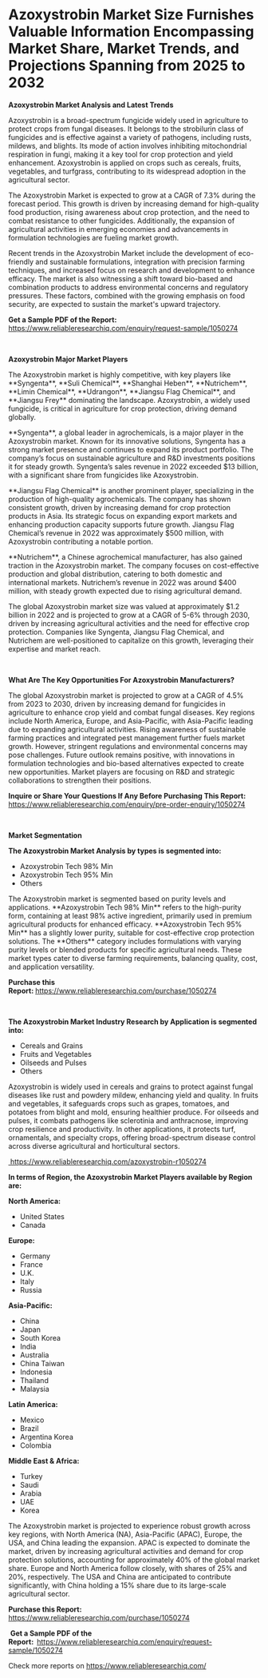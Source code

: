 <p><h1>Azoxystrobin Market Size Furnishes Valuable Information Encompassing Market Share, Market Trends, and Projections Spanning from 2025 to 2032</h1></p><p><strong>Azoxystrobin Market Analysis and Latest Trends</strong></p>
<p><p>Azoxystrobin is a broad-spectrum fungicide widely used in agriculture to protect crops from fungal diseases. It belongs to the strobilurin class of fungicides and is effective against a variety of pathogens, including rusts, mildews, and blights. Its mode of action involves inhibiting mitochondrial respiration in fungi, making it a key tool for crop protection and yield enhancement. Azoxystrobin is applied on crops such as cereals, fruits, vegetables, and turfgrass, contributing to its widespread adoption in the agricultural sector.</p><p>The Azoxystrobin Market is expected to grow at a CAGR of 7.3% during the forecast period. This growth is driven by increasing demand for high-quality food production, rising awareness about crop protection, and the need to combat resistance to other fungicides. Additionally, the expansion of agricultural activities in emerging economies and advancements in formulation technologies are fueling market growth. </p><p>Recent trends in the Azoxystrobin Market include the development of eco-friendly and sustainable formulations, integration with precision farming techniques, and increased focus on research and development to enhance efficacy. The market is also witnessing a shift toward bio-based and combination products to address environmental concerns and regulatory pressures. These factors, combined with the growing emphasis on food security, are expected to sustain the market's upward trajectory.</p></p>
<p><strong>Get a Sample PDF of the Report:&nbsp;</strong> <a href="https://www.reliableresearchiq.com/enquiry/request-sample/1050274?utm_campaign=1123&utm_medium=2&utm_source=Github&utm_content=ia&utm_term=24012025&utm_id=azoxystrobin">https://www.reliableresearchiq.com/enquiry/request-sample/1050274</a></p>
<p>&nbsp;</p>
<p><strong>Azoxystrobin Major Market Players</strong></p>
<p><p>The Azoxystrobin market is highly competitive, with key players like **Syngenta**, **Suli Chemical**, **Shanghai Heben**, **Nutrichem**, **Limin Chemical**, **Udrangon**, **Jiangsu Flag Chemical**, and **Jiangsu Frey** dominating the landscape. Azoxystrobin, a widely used fungicide, is critical in agriculture for crop protection, driving demand globally.</p><p>**Syngenta**, a global leader in agrochemicals, is a major player in the Azoxystrobin market. Known for its innovative solutions, Syngenta has a strong market presence and continues to expand its product portfolio. The company’s focus on sustainable agriculture and R&D investments positions it for steady growth. Syngenta’s sales revenue in 2022 exceeded $13 billion, with a significant share from fungicides like Azoxystrobin.</p><p>**Jiangsu Flag Chemical** is another prominent player, specializing in the production of high-quality agrochemicals. The company has shown consistent growth, driven by increasing demand for crop protection products in Asia. Its strategic focus on expanding export markets and enhancing production capacity supports future growth. Jiangsu Flag Chemical’s revenue in 2022 was approximately $500 million, with Azoxystrobin contributing a notable portion.</p><p>**Nutrichem**, a Chinese agrochemical manufacturer, has also gained traction in the Azoxystrobin market. The company focuses on cost-effective production and global distribution, catering to both domestic and international markets. Nutrichem’s revenue in 2022 was around $400 million, with steady growth expected due to rising agricultural demand.</p><p>The global Azoxystrobin market size was valued at approximately $1.2 billion in 2022 and is projected to grow at a CAGR of 5-6% through 2030, driven by increasing agricultural activities and the need for effective crop protection. Companies like Syngenta, Jiangsu Flag Chemical, and Nutrichem are well-positioned to capitalize on this growth, leveraging their expertise and market reach.</p></p>
<p>&nbsp;</p>
<p><strong>What Are The Key Opportunities For Azoxystrobin Manufacturers?</strong></p>
<p><p>The global Azoxystrobin market is projected to grow at a CAGR of 4.5% from 2023 to 2030, driven by increasing demand for fungicides in agriculture to enhance crop yield and combat fungal diseases. Key regions include North America, Europe, and Asia-Pacific, with Asia-Pacific leading due to expanding agricultural activities. Rising awareness of sustainable farming practices and integrated pest management further fuels market growth. However, stringent regulations and environmental concerns may pose challenges. Future outlook remains positive, with innovations in formulation technologies and bio-based alternatives expected to create new opportunities. Market players are focusing on R&D and strategic collaborations to strengthen their positions.</p></p>
<p><strong>Inquire or Share Your Questions If Any Before Purchasing This Report:</strong> <a href="https://www.reliableresearchiq.com/enquiry/pre-order-enquiry/1050274?utm_campaign=1123&utm_medium=2&utm_source=Github&utm_content=ia&utm_term=24012025&utm_id=azoxystrobin">https://www.reliableresearchiq.com/enquiry/pre-order-enquiry/1050274</a></p>
<p>&nbsp;</p>
<p><strong>Market Segmentation</strong></p>
<p><strong>The Azoxystrobin Market Analysis by types is segmented into:</strong></p>
<p><ul><li>Azoxystrobin Tech 98% Min</li><li>Azoxystrobin Tech 95% Min</li><li>Others</li></ul></p>
<p><p>The Azoxystrobin market is segmented based on purity levels and applications. **Azoxystrobin Tech 98% Min** refers to the high-purity form, containing at least 98% active ingredient, primarily used in premium agricultural products for enhanced efficacy. **Azoxystrobin Tech 95% Min** has a slightly lower purity, suitable for cost-effective crop protection solutions. The **Others** category includes formulations with varying purity levels or blended products for specific agricultural needs. These market types cater to diverse farming requirements, balancing quality, cost, and application versatility.</p></p>
<p><strong>Purchase this Report:&nbsp;</strong><a href="https://www.reliableresearchiq.com/purchase/1050274?utm_campaign=1123&utm_medium=2&utm_source=Github&utm_content=ia&utm_term=24012025&utm_id=azoxystrobin">https://www.reliableresearchiq.com/purchase/1050274</a></p>
<p>&nbsp;</p>
<p><strong>The Azoxystrobin Market Industry Research by Application is segmented into:</strong></p>
<p><ul><li>Cereals and Grains</li><li>Fruits and Vegetables</li><li>Oilseeds and Pulses</li><li>Others</li></ul></p>
<p><p>Azoxystrobin is widely used in cereals and grains to protect against fungal diseases like rust and powdery mildew, enhancing yield and quality. In fruits and vegetables, it safeguards crops such as grapes, tomatoes, and potatoes from blight and mold, ensuring healthier produce. For oilseeds and pulses, it combats pathogens like sclerotinia and anthracnose, improving crop resilience and productivity. In other applications, it protects turf, ornamentals, and specialty crops, offering broad-spectrum disease control across diverse agricultural and horticultural sectors.</p></p>
<p><a href="https://www.reliableresearchiq.com/azoxystrobin-r1050274?utm_campaign=1123&utm_medium=2&utm_source=Github&utm_content=ia&utm_term=24012025&utm_id=azoxystrobin">&nbsp;https://www.reliableresearchiq.com/azoxystrobin-r1050274</a></p>
<p><strong>In terms of Region, the Azoxystrobin Market Players available by Region are:</strong></p>
<p>
    <p> <strong> North America: </strong>
        <ul>
            <li>United States</li>
            <li>Canada</li>
        </ul>
        </p> 
    <p> <strong> Europe: </strong>
        <ul>
            <li>Germany</li>
            <li>France</li>
            <li>U.K.</li>
            <li>Italy</li>
            <li>Russia</li>
        </ul>
        </p> 
    <p> <strong> Asia-Pacific: </strong>
        <ul>
            <li>China</li>
            <li>Japan</li>
            <li>South Korea</li>
            <li>India</li>
            <li>Australia</li>
            <li>China Taiwan</li>
            <li>Indonesia</li>
            <li>Thailand</li>
            <li>Malaysia</li>
        </ul>
        </p> 
    <p> <strong> Latin America: </strong>
        <ul>
            <li>Mexico</li>
            <li>Brazil</li>
            <li>Argentina Korea</li>
            <li>Colombia</li>
        </ul>
        </p> 
    <p> <strong> Middle East & Africa: </strong>
        <ul>
            <li>Turkey</li>
            <li>Saudi</li>
            <li>Arabia</li>
            <li>UAE</li>
            <li>Korea</li>
        </ul>
    </p>
    </p>
<p><p>The Azoxystrobin market is projected to experience robust growth across key regions, with North America (NA), Asia-Pacific (APAC), Europe, the USA, and China leading the expansion. APAC is expected to dominate the market, driven by increasing agricultural activities and demand for crop protection solutions, accounting for approximately 40% of the global market share. Europe and North America follow closely, with shares of 25% and 20%, respectively. The USA and China are anticipated to contribute significantly, with China holding a 15% share due to its large-scale agricultural sector.</p></p>
<p><strong>Purchase this Report: </strong><a href="https://www.reliableresearchiq.com/purchase/1050274?utm_campaign=1123&utm_medium=2&utm_source=Github&utm_content=ia&utm_term=24012025&utm_id=azoxystrobin">https://www.reliableresearchiq.com/purchase/1050274</a></p>
<p>&nbsp;<strong>Get a Sample PDF of the Report:&nbsp;&nbsp;</strong><a href="https://www.reliableresearchiq.com/enquiry/request-sample/1050274?utm_campaign=1123&utm_medium=2&utm_source=Github&utm_content=ia&utm_term=24012025&utm_id=azoxystrobin">https://www.reliableresearchiq.com/enquiry/request-sample/1050274</a></p>
<p><strong></strong></p>
<p>Check more reports on <a href="https://www.reliableresearchiq.com/?utm_campaign=1123&utm_medium=2&utm_source=Github&utm_content=ia&utm_term=24012025&utm_id=azoxystrobin">https://www.reliableresearchiq.com/</a></p>